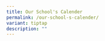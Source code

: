 ```yaml
---
title: Our School's Calender
permalink: /our-school-s-calender/
variant: tiptap
description: ""
---
```

<p></p>